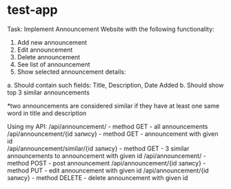 # test-app
Task:
Implement Announcement Website with the following functionality:
1. Add new announcement
2. Edit announcement
3. Delete announcement
4. See list of announcement
5. Show selected announcement details:

a. Should contain such fields: Title, Description, Date Added
b. Should show top 3 similar announcements

*two announcements are considered similar if they have at least one same word in title and
description

Using my API:
/api/announcement/  - method GET -  all announcements
/api/announcement/{id запису}   - method GET -   announcement with given id  
/api/announcement/similar/{id запису}   - method GET -   3 similar announcements to announcement with given id
/api/announcement/  - method POST -  post announcement
/api/announcement/{id запису}  -  method PUT - edit announcement with given id
/api/announcement/{id запису}  -  method DELETE - delete announcement with given id 
